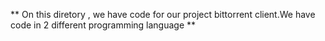 ** On this diretory , we have code for our project bittorrent client.We have code in 2 different programming 
   language **
